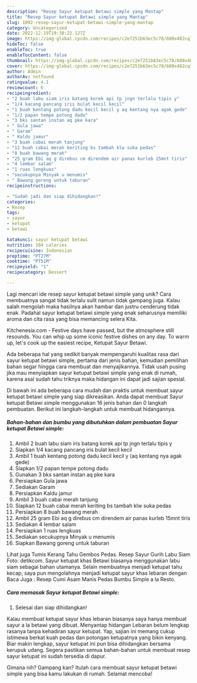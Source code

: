 ```yaml
---
description: "Resep Sayur ketupat Betawi simple yang Mantap"
title: "Resep Sayur ketupat Betawi simple yang Mantap"
slug: 1092-resep-sayur-ketupat-betawi-simple-yang-mantap
category: Uncategorized
date: 2022-12-19T19:38:22.127Z
image: https://img-global.cpcdn.com/recipes/c2e7251b63ec5c78/680x482cq70/sayur-ketupat-betawi-simple-foto-resep-utama.jpg
hideToc: false
enableToc: true
enableTocContent: false
thumbnail: https://img-global.cpcdn.com/recipes/c2e7251b63ec5c78/680x482cq70/sayur-ketupat-betawi-simple-foto-resep-utama.jpg
cover: https://img-global.cpcdn.com/recipes/c2e7251b63ec5c78/680x482cq70/sayur-ketupat-betawi-simple-foto-resep-utama.jpg
author: Admin
authorAv: notfound
ratingvalue: 4.1
reviewcount: 6
recipeingredient:
- "2 buah labu siam iris batang korek api tp jngn terlalu tipis y"
- "1/4 kacang pancang iris bulat kecil kecil"
- "1 buah kentang potong dadu kecil kecil y aq kentang nya agak gede"
- "1/2 papan tempe potong dadu"
- "3 bks santan instan aq pke kara"
- " Gula jawa"
- " Garam"
- " Kaldu jamur"
- "3 buah cabai merah tanjung"
- "12 buah cabai merah keriting bs tambah klw suka pedas"
- "8 buah bawang merah"
- "25 gram Ebi aq g direbus cm direndem air panas kurleb 15mnt tiris"
- "4 lembar salam"
- "1 ruas lengkuas"
- "secukupnya Minyak u menumis"
- " Bawang goreng untuk taburan"
recipeinstructions:

- "Sudah jadi dan siap dihidangkan!"
categories:
- Resep
tags:
- sayur
- ketupat
- betawi

katakunci: sayur ketupat betawi 
nutrition: 104 calories
recipecuisine: Indonesian
preptime: "PT27M"
cooktime: "PT51M"
recipeyield: "1"
recipecategory: Dessert

---
```





Lagi mencari ide resep sayur ketupat betawi simple yang unik? Cara membuatnya sangat tidak terlalu sulit namun tidak gampang juga. Kalau salah mengolah maka hasilnya akan hambar dan justru cenderung tidak enak. Padahal sayur ketupat betawi simple yang enak seharusnya memiliki aroma dan cita rasa yang bisa memancing selera Kita.





Kitchenesia.com - Festive days have passed, but the atmosphere still resounds. You can whip up some iconic festive dishes on any day. To warm up, let&#39;s cook up the easiest recipe, Ketupat Sayur Betawi.

Ada beberapa hal yang sedikit banyak mempengaruhi kualitas rasa dari sayur ketupat betawi simple, pertama dari jenis bahan, kemudian pemilihan bahan segar hingga cara membuat dan menyajikannya. Tidak usah pusing jika mau menyiapkan sayur ketupat betawi simple yang enak di rumah, karena asal sudah tahu triknya maka hidangan ini dapat jadi sajian spesial.






Di bawah ini ada beberapa cara mudah dan praktis untuk membuat sayur ketupat betawi simple yang siap dikreasikan. Anda dapat membuat Sayur ketupat Betawi simple menggunakan 16 jenis bahan dan 0 langkah pembuatan. Berikut ini langkah-langkah untuk membuat hidangannya.

<!--inarticleads1-->

##### Bahan-bahan dan bumbu yang dibutuhkan dalam pembuatan Sayur ketupat Betawi simple:

1. Ambil 2 buah labu siam iris batang korek api tp jngn terlalu tipis y
1. Siapkan 1/4 kacang pancang iris bulat kecil kecil
1. Ambil 1 buah kentang potong dadu kecil kecil y (aq kentang nya agak gede)
1. Siapkan 1/2 papan tempe potong dadu
1. Gunakan 3 bks santan instan aq pke kara
1. Persiapkan  Gula jawa
1. Sediakan  Garam
1. Persiapkan  Kaldu jamur
1. Ambil 3 buah cabai merah tanjung
1. Siapkan 12 buah cabai merah keriting bs tambah klw suka pedas
1. Persiapkan 8 buah bawang merah
1. Ambil 25 gram Ebi aq g direbus cm direndem air panas kurleb 15mnt tiris
1. Sediakan 4 lembar salam
1. Persiapkan 1 ruas lengkuas
1. Sediakan secukupnya Minyak u menumis
1. Siapkan  Bawang goreng untuk taburan


Lihat juga Tumis Kerang Tahu Gembos Pedas. Resep Sayur Gurih Labu Siam Foto: detikcom. Sayur ketupat khas Betawi biasanya menggunakan labu siam sebagai bahan utamanya. Selain membuatnya menjadi ketupat tahu kecap, saya pun mengolahnya menjadi ketupat sayur khas lebaran dengan Baca Juga : Resep Cumi Asam Manis Pedas Bumbu Simple a la Resto. 

<!--inarticleads2-->

##### Cara memasak Sayur ketupat Betawi simple:


1. Selesai dan siap dihidangkan!

Kalau membuat ketupat sayur khas lebaran biasanya saya hanya membuat sayur a la betawi yang dibuat. Menyantap hidangan Lebaran belum lengkap rasanya tanpa kehadiran sayur ketupat. Yap, sajian ini memang cukup istimewa berkat kuah pedas dan potongan ketupatnya yang bikin kenyang. Biar makin lengkap, sayur ketupat ini pun bisa dihidangkan bersama kerupuk udang. Segera pastikan semua bahan-bahan untuk membuat resep sayur ketupat ini sudah tersedia di dapur. 

Gimana nih? Gampang kan? Itulah cara membuat sayur ketupat betawi simple yang bisa kamu lakukan di rumah. Selamat mencoba!
